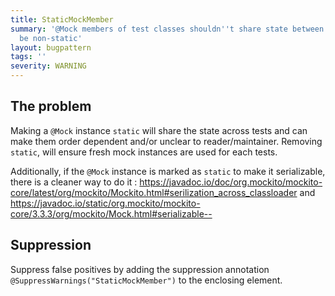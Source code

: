 ```yaml
---
title: StaticMockMember
summary: '@Mock members of test classes shouldn''t share state between tests and preferably
  be non-static'
layout: bugpattern
tags: ''
severity: WARNING
---
```


<!--
*** AUTO-GENERATED, DO NOT MODIFY ***
To make changes, edit the @BugPattern annotation or the explanation in docs/bugpattern.
-->


## The problem
Making a `@Mock` instance `static` will share the state across tests and can
make them order dependent and/or unclear to reader/maintainer. Removing
`static`, will ensure fresh mock instances are used for each tests.

Additionally, if the `@Mock` instance is marked as `static` to make it
serializable, there is a cleaner way to do it :
https://javadoc.io/doc/org.mockito/mockito-core/latest/org/mockito/Mockito.html#serilization_across_classloader
and
https://javadoc.io/static/org.mockito/mockito-core/3.3.3/org/mockito/Mock.html#serializable--

## Suppression
Suppress false positives by adding the suppression annotation `@SuppressWarnings("StaticMockMember")` to the enclosing element.
